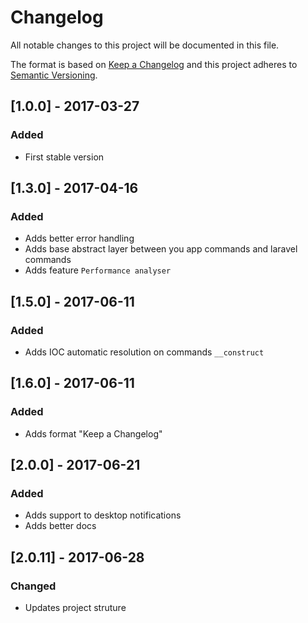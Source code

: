 # Changelog
All notable changes to this project will be documented in this file.

The format is based on [Keep a Changelog](http://keepachangelog.com/)
and this project adheres to [Semantic Versioning](http://semver.org/).

## [1.0.0] - 2017-03-27
### Added
- First stable version

## [1.3.0] - 2017-04-16
### Added
- Adds better error handling
- Adds base abstract layer between you app commands and laravel commands
- Adds feature `Performance analyser`

## [1.5.0] - 2017-06-11
### Added
- Adds IOC automatic resolution on commands `__construct`

## [1.6.0] - 2017-06-11
### Added
- Adds format "Keep a Changelog"

## [2.0.0] - 2017-06-21
### Added
- Adds support to desktop notifications
- Adds better docs

## [2.0.11] - 2017-06-28
### Changed
- Updates project struture
